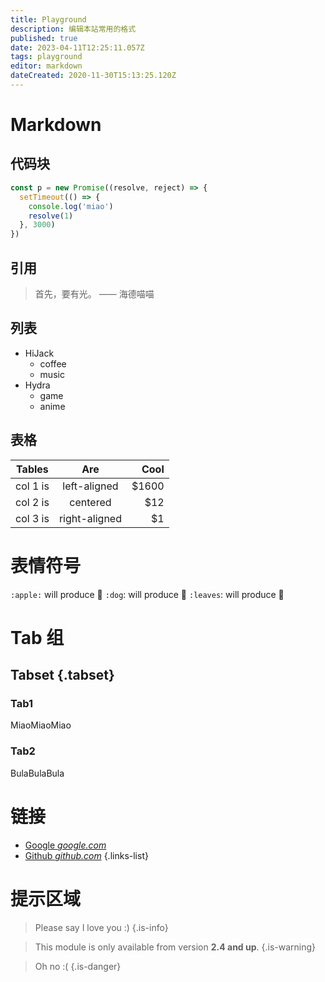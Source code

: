 ```yaml
---
title: Playground
description: 编辑本站常用的格式
published: true
date: 2023-04-11T12:25:11.057Z
tags: playground
editor: markdown
dateCreated: 2020-11-30T15:13:25.120Z
---
```


# Markdown

## 代码块

```js
const p = new Promise((resolve, reject) => {
  setTimeout(() => {
    console.log('miao')
    resolve(1)
  }, 3000)
})
```

## 引用

> 首先，要有光。
  —— 海德喵喵

## 列表

- HiJack
  - coffee
  - music
- Hydra
  - game
  - anime
  
 ## 表格

| Tables   |      Are      |  Cool |
|----------|:-------------:|------:|
| col 1 is |  left-aligned | $1600 |
| col 2 is |    centered   |   $12 |
| col 3 is | right-aligned |    $1 |


# 表情符号

`:apple:` will produce :apple:
`:dog`: will produce :dog:
`:leaves`: will produce :leaves:

# Tab 组

## Tabset {.tabset}

### Tab1
MiaoMiaoMiao

### Tab2
BulaBulaBula

# 链接

- [Google *google.com*](https://www.google.com)
- [Github *github.com*](https://github.com)
{.links-list}

# 提示区域

> Please say I love you :)
{.is-info}

> This module is only available from version **2.4 and up**.
{.is-warning}

> Oh no :(
{.is-danger}
